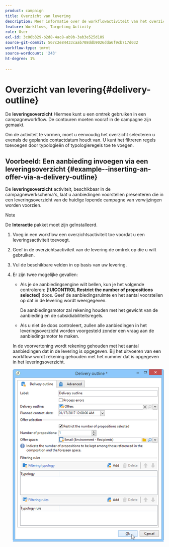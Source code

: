 ```yaml
---
product: campaign
title: Overzicht van levering
description: Meer informatie over de workflowactiviteit van het overzicht van de levering
feature: Workflows, Targeting Activity
role: User
exl-id: 3c06b329-b2d8-4ac8-ab9b-3ab3e525d109
source-git-commit: 567c2e84433caab708ddb9026dda6f9cb717d032
workflow-type: tm+mt
source-wordcount: '243'
ht-degree: 1%

---
```


# Overzicht van levering{#delivery-outline}

De **leveringsoverzicht** Hiermee kunt u een omtrek gebruiken in een campagneworkflow. De contouren moeten vooraf in de campagne zijn gemaakt.

Om de activiteit te vormen, moet u eenvoudig het overzicht selecteren u evenals de geplande contactdatum houdt van. U kunt het filtreren regels toevoegen door typologieën of typologieregels toe te voegen.

## Voorbeeld: Een aanbieding invoegen via een leveringsoverzicht {#example--inserting-an-offer-via-a-delivery-outline}

De **leveringsoverzicht** activiteit, beschikbaar in de campagnewerkschema&#39;s, laat u aanbiedingen voorstellen presenteren die in een leveringsoverzicht van de huidige lopende campagne van verwijzingen worden voorzien.

>[!NOTE]
>
>De **Interactie** pakket moet zijn geïnstalleerd.

1. Voeg in een workflow een overzichtsactiviteit toe voordat u een leveringsactiviteit toevoegt.
1. Geef in de overzichtsactiviteit van de levering de omtrek op die u wilt gebruiken.
1. Vul de beschikbare velden in op basis van uw levering.
1. Er zijn twee mogelijke gevallen:

   * Als je de aanbiedingsengine wilt bellen, kun je het volgende controleren: **[!UICONTROL Restrict the number of propositions selected]** doos. Geef de aanbiedingsruimte en het aantal voorstellen op dat in de levering wordt weergegeven.

     De aanbiedingsmotor zal rekening houden met het gewicht van de aanbieding en de subsidiabiliteitsregels.

   * Als u niet de doos controleert, zullen alle aanbiedingen in het leveringsoverzicht worden voorgesteld zonder een vraag aan de aanbiedingsmotor te maken.

   In de voorvertoning wordt rekening gehouden met het aantal aanbiedingen dat in de levering is opgegeven. Bij het uitvoeren van een workflow wordt rekening gehouden met het nummer dat is opgegeven in het leveringsoverzicht.

   ![](assets/int_compo_offre_wf1.png)
